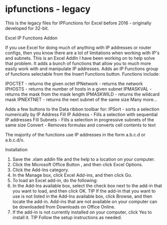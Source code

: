 # ipfunctions - legacy

This is the legacy files for IPFunctions for Excel before 2016 - originally developed for 32-bit.

Excel IP Functions Addon

If you use Excel for doing much of anything with IP addresses or router configs, then you know there are a lot of limitations when working with IP's and subnets. This is an Excel AddIn I have been working on to help solve that problem. It adds a bunch of functions that allow you to much more easily work with and manipulate IP addresses.
Adds an IP Functions group of functions selectable from the Insert Functions button. Functions include:

IPOCTET - returns the given octet
IPNetwork - returns the network
IPHOSTS - returns the number of hosts in a given subnet
IPMASKVAL - returns the mask from the mask length
IPMASKWILD - returns the wildcard mask
IPNEXTNET - returns the next subnet of the same size
Many more…

Adds a few buttons to the Data ribbon toolbar for:
IPSort - sorts a selection numerically by IP Address
Fill IP Address - Fills a selection with sequential IP addresses
Fill Subnets - Fills a selection in progressive subnets of the same size
Convert - Removes formulas and converts cell contents to text

The majority of the functions use IP addresses in the form a.b.c.d or a.b.c.d/x. 

Installation
1. Save the .xlam addin file and the help to a location on your computer.
2. Click the Microsoft Office Button , and then click Excel Options. 
3. Click the Add-Ins category. 
4. In the Manage box, click Excel Add-ins, and then click Go. 
5. To load an Excel add-in, do the following: 
1. In the Add-Ins available box, select the check box next to the add-in that you want to load, and then click OK. 
TIP If the add-in that you want to use is not listed in the Add-Ins available box, click Browse, and then locate the add-in. Add-ins that are not available on your computer can be downloaded from Downloads on Office Online.
2. If the add-in is not currently installed on your computer, click Yes to install it. 
TIP Follow the setup instructions as needed.
